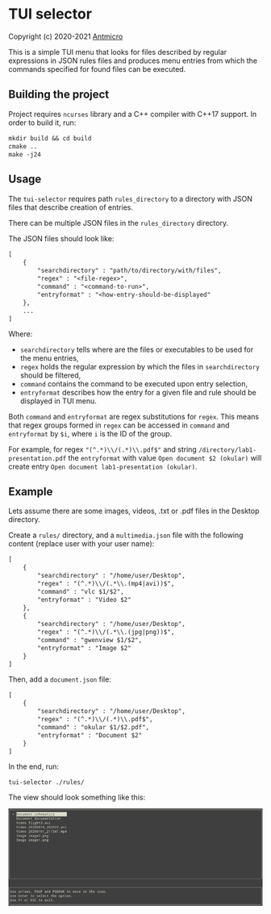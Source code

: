 # TUI selector

Copyright (c) 2020-2021 [Antmicro](https://www.antmicro.com)

This is a simple TUI menu that looks for files described by regular expressions in JSON rules files and produces menu entries from which the commands specified for found files can be executed.

## Building the project

Project requires `ncurses` library and a C++ compiler with C++17 support.
In order to build it, run:

    mkdir build && cd build
    cmake ..
    make -j24

## Usage

The `tui-selector` requires path `rules_directory` to a directory with JSON files that describe creation of entries.

There can be multiple JSON files in the `rules_directory` directory.

The JSON files should look like:

    [
        {
            "searchdirectory" : "path/to/directory/with/files",
            "regex" : "<file-regex>",
            "command" : "<command-to-run>",
            "entryformat" : "<how-entry-should-be-displayed"
        },
        ...
    ]

Where:

* `searchdirectory` tells where are the files or executables to be used for the menu entries,
* `regex` holds the regular expression by which the files in `searchdirectory` should be filtered,
* `command` contains the command to be executed upon entry selection,
* `entryformat` describes how the entry for a given file and rule should be displayed in TUI menu.

Both `command` and `entryformat` are regex substitutions for `regex`.
This means that regex groups formed in `regex` can be accessed in `command` and `entryformat` by `$i`, where `i` is the ID of the group.

For example, for regex `"(^.*)\\/(.*)\\.pdf$"` and string `/directory/lab1-presentation.pdf` the `entryformat` with value `Open document $2 (okular)` will create entry `Open document lab1-presentation (okular)`.

## Example

Lets assume there are some images, videos, .txt or .pdf files in the Desktop directory.

Create a `rules/` directory, and a `multimedia.json` file with the following content (replace user with your user name):

    [
        {
            "searchdirectory" : "/home/user/Desktop",
            "regex" : "(^.*)\\/(.*\\.(mp4|avi))$",
            "command" : "vlc $1/$2",
            "entryformat" : "Video $2"
        },
        {
            "searchdirectory" : "/home/user/Desktop",
            "regex" : "(^.*)\\/(.*\\.(jpg|png))$",
            "command" : "gwenview $1/$2",
            "entryformat" : "Image $2"
        }
    ]
    
Then, add a `document.json` file:

    [
        {
            "searchdirectory" : "/home/user/Desktop",
            "regex" : "(^.*)\\/(.*)\\.pdf$",
            "command" : "okular $1/$2.pdf",
            "entryformat" : "Document $2"
        }
    ]

In the end, run:

    tui-selector ./rules/

The view should look something like this:

![tui-example](example-view.png)
